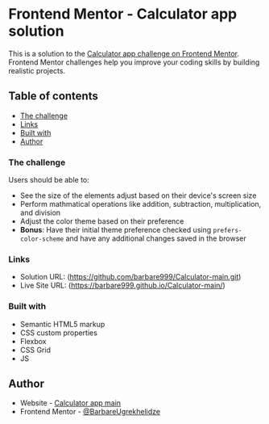# Frontend Mentor - Calculator app solution

This is a solution to the [Calculator app challenge on Frontend Mentor](https://www.frontendmentor.io/challenges/calculator-app-9lteq5N29). Frontend Mentor challenges help you improve your coding skills by building realistic projects. 

## Table of contents

  - [The challenge](#the-challenge)
  - [Links](#links)
  - [Built with](#built-with)
- [Author](#author)

### The challenge

Users should be able to:

- See the size of the elements adjust based on their device's screen size
- Perform mathmatical operations like addition, subtraction, multiplication, and division
- Adjust the color theme based on their preference
- **Bonus**: Have their initial theme preference checked using `prefers-color-scheme` and have any additional changes saved in the browser

### Links

- Solution URL: (https://github.com/barbare999/Calculator-main.git)
- Live Site URL: (https://barbare999.github.io/Calculator-main/)

### Built with

- Semantic HTML5 markup
- CSS custom properties
- Flexbox
- CSS Grid
- JS

## Author

- Website - [Calculator app main](https://barbare999.github.io/Calculator-main/)
- Frontend Mentor - [@BarbareUgrekhelidze](https://www.frontendmentor.io/profile/barbare999)